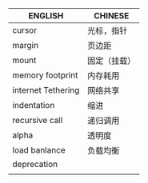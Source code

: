| ENGLISH            | CHINESE      |
| ------------------ | ------------ |
| cursor             | 光标，指针   |
| margin             | 页边距       |
| mount              | 固定（挂载） |
| memory footprint   | 内存耗用     |
| internet Tethering | 网络共享     |
| indentation        | 缩进         |
| recursive call     | 递归调用     |
| alpha              | 透明度       |
| load banlance      | 负载均衡     |
| deprecation        |              |
|                    |              |
